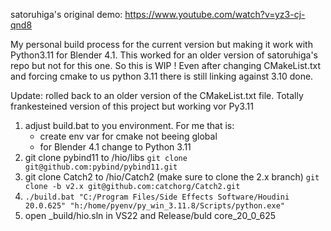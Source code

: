 satoruhiga's original
demo: https://www.youtube.com/watch?v=yz3-cj-qnd8

My personal build process for the current version but making it work with Python3.11 for Blender 4.1.
This worked for an older version of satoruhiga's repo but not for this one. So this is WIP !
Even after changing CMakeList.txt and forcing cmake to us python 3.11 there is still linking against 3.10
done.

Update: rolled back to an older version of the CMakeList.txt file. Totally frankesteined version of this project but working vor Py3.11

1. adjust build.bat to you environment. For me that is:
   - create env var for cmake not beeing global
   - for Blender 4.1 change to Python 3.11
3. git clone pybind11 to /hio/libs ```git clone git@github.com:pybind/pybind11.git```
4. git clone Catch2 to /hio/Catch2 (make sure to clone the 2.x branch) ```git clone -b v2.x git@github.com:catchorg/Catch2.git```
5. ```./build.bat "C:/Program Files/Side Effects Software/Houdini 20.0.625" "h:/home/pyenv/py_win_3.11.8/Scripts/python.exe"```
6. open _build/hio.sln in VS22 and Release/buld core_20_0_625
